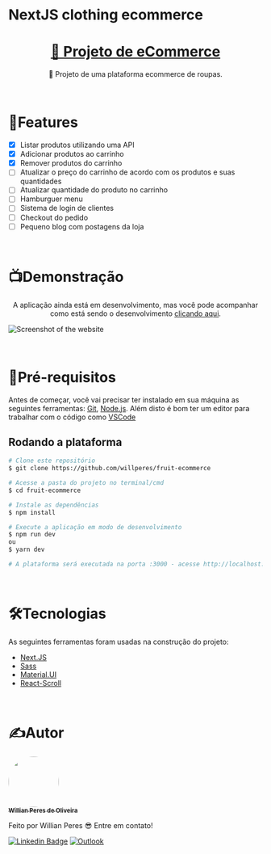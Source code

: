 # NextJS clothing ecommerce

<h1 align="center">
    <a href="https://pt-br.reactjs.org/">🛒	Projeto de eCommerce</a>
</h1>

<p align="center">🚀 Projeto de uma plataforma ecommerce de roupas.</p>

<br>

# 📂Features

- [x] Listar produtos utilizando uma API
- [x] Adicionar produtos ao carrinho
- [x] Remover produtos do carrinho
- [ ] Atualizar o preço do carrinho de acordo com os produtos e suas quantidades
- [ ] Atualizar quantidade do produto no carrinho
- [ ] Hamburguer menu
- [ ] Sistema de login de clientes
- [ ] Checkout do pedido
- [ ] Pequeno blog com postagens da loja

<br>

# 📺Demonstração

<p align="center">A aplicação ainda está em desenvolvimento, mas você pode acompanhar como está sendo o desenvolvimento <a href='https://nextjs-ecommerce-gules-mu.vercel.app/'>clicando aqui</a>.</p>

![Screenshot of the website](https://i.imgur.com/8V6v6cU.png)

<br>

# 📝Pré-requisitos
Antes de começar, você vai precisar ter instalado em sua máquina as seguintes ferramentas:
[Git](https://git-scm.com), [Node.js](https://nodejs.org/en/). 
Além disto é bom ter um editor para trabalhar com o código como [VSCode](https://code.visualstudio.com/)

## Rodando a plataforma
```bash
# Clone este repositório
$ git clone https://github.com/willperes/fruit-ecommerce

# Acesse a pasta do projeto no terminal/cmd
$ cd fruit-ecommerce

# Instale as dependências
$ npm install

# Execute a aplicação em modo de desenvolvimento
$ npm run dev
ou
$ yarn dev

# A plataforma será executada na porta :3000 - acesse http://localhost:3000
```

<br>

# 🛠️Tecnologias

As seguintes ferramentas foram usadas na construção do projeto:

- [Next.JS](https://nextjs.org/)
- [Sass](https://sass-lang.com/)
- [Material.UI](https://mui.com/)
- [React-Scroll](https://github.com/fisshy/react-scroll)

<br>

# ✍️Autor

<a href="https://github.com/willperes">
 <img style="border-radius: 50%;" src="https://avatars.githubusercontent.com/u/64440935?v=4" width="100px;" alt=""/>
 <br />
 <sub><b>Willian Peres de Oliveira</b></sub></a>


Feito por Willian Peres 😎 Entre em contato!

[![Linkedin Badge](https://img.shields.io/badge/-Willian-blue?style=flat-square&logo=Linkedin&logoColor=white&link=https:https://www.linkedin.com/in/willian-peres-de-oliveira/)](https://www.linkedin.com/in/willian-peres-de-oliveira/) 
[![Outlook](https://camo.githubusercontent.com/8d356e708d8154421c5aa6b5936cc18265ac2d778285d75d081a5e56284b6c10/68747470733a2f2f696d672e736869656c64732e696f2f62616467652f2d486f746d61696c2d3030373844343f7374796c653d666c61742d737175617265266c6f676f3d6d6963726f736f66742d6f75746c6f6f6b266c6f676f436f6c6f723d7768697465266c696e6b3d6d61696c746f3a6c75697a6361726c6f735f6162626f747440686f746d61696c2e636f6d)](mailto:will.peres@outlook.com)
